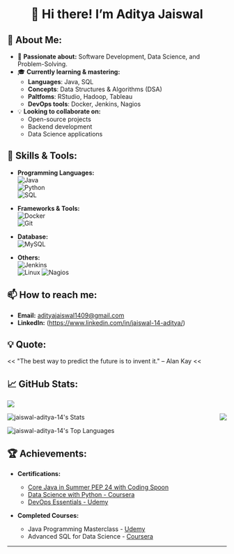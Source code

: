 <h1 align="center"> 👋 Hi there! I’m Aditya Jaiswal</h1>  



## 🚀 About Me:
- 👀 **Passionate about:** Software Development, Data Science, and Problem-Solving.
- 🎓 **Currently learning & mastering:**  
  - **Languages**: Java, SQL  
  - **Concepts**: Data Structures & Algorithms (DSA)
  - **Paltfoms**: RStudio, Hadoop, Tableau
  - **DevOps tools**: Docker, Jenkins, Nagios  
- 💡 **Looking to collaborate on:**  
  - Open-source projects  
  - Backend development  
  - Data Science applications



## 🔧 Skills & Tools:
- **Programming Languages:**  
  ![Java](https://img.shields.io/badge/Java-ED8B00?style=for-the-badge&logo=java&logoColor=white)  
  ![Python](https://img.shields.io/badge/Python-FFD43B?style=for-the-badge&logo=python&logoColor=blue)  
  ![SQL](https://img.shields.io/badge/SQL-003B57?style=for-the-badge&logo=postgresql&logoColor=white)

- **Frameworks & Tools:**  
  ![Docker](https://img.shields.io/badge/Docker-2CA5E0?style=for-the-badge&logo=docker&logoColor=white)  
  ![Git](https://img.shields.io/badge/Git-F05032?style=for-the-badge&logo=git&logoColor=white)

- **Database:**  
  ![MySQL](https://img.shields.io/badge/MySQL-4479A1?style=for-the-badge&logo=mysql&logoColor=white)  

- **Others:**  
  ![Jenkins](https://img.shields.io/badge/Jenkins-D24939?style=for-the-badge&logo=jenkins&logoColor=white)  
  ![Linux](https://img.shields.io/badge/Linux-FCC624?style=for-the-badge&logo=linux&logoColor=black)
  ![Nagios](https://img.shields.io/badge/Nagios-0080FF?style=for-the-badge&logo=nagios&logoColor=white)


## 📫 How to reach me:
- **Email:** [adityajaiswal1409@gmail.com](mailto:adityajaiswal1409@gmail.com)  
- **LinkedIn:** (https://www.linkedin.com/in/jaiswal-14-aditya/)



## 💡 Quote:
<< "The best way to predict the future is to invent it." – Alan Kay <<



## 📈 GitHub Stats:
![](https://komarev.com/ghpvc/?username=jaiswal-aditya-14)
<p><img align="right" src="https://github-readme-streak-stats.herokuapp.com?user=jaiswal-aditya-14&theme=vue-dark&card_width=400"></p>


![jaiswal-aditya-14's Stats](https://github-readme-stats.vercel.app/api?username=jaiswal-aditya-14&theme=vue-dark&show_icons=true&hide_border=false&count_private=true)


![jaiswal-aditya-14's Top Languages](https://github-readme-stats.vercel.app/api/top-langs/?username=jaiswal-aditya-14&theme=vue-dark&show_icons=true&hide_border=false&layout=compact)


## 🏆 Achievements:
- **Certifications:**
  - [Core Java in Summer PEP 24 with Coding Spoon](https://credsverse.com/credentials/3f468bf1-5ab1-4872-9bf8-8b3babb38aba?)  
  - [Data Science with Python - Coursera](https://www.your-link.com)  
  - [DevOps Essentials - Udemy](https://www.your-link.com)

- **Completed Courses:**
  - Java Programming Masterclass - [Udemy](https://www.udemy.com)  
  - Advanced SQL for Data Science - [Coursera](https://www.coursera.org)

---

